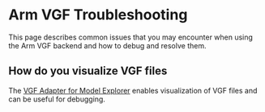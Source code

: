 # Arm VGF Troubleshooting

This page describes common issues that you may encounter when using the Arm VGF backend and how to debug and resolve them.

## How do you visualize VGF files

The [VGF Adapter for Model Explorer](https://github.com/arm/vgf-adapter-model-explorer) enables visualization of VGF files and can be useful for debugging.
